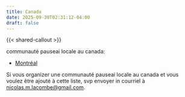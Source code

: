 ```yaml
---
title: Canada
date: 2025-09-30T02:31:12-04:00
draft: false
---
```


<!-- <h1><img class="logo" src="images/pauseai-ca.png" /></h1> -->

{{< shared-callout >}}

communauté pauseai locale au canada:

- [Montréal](montreal.html)

Si vous organizer une communauté pauseai locale au canada
et vous voulez être ajouté à cette liste,
svp envoyer in courriel à <nicolas.m.lacombe@gmail.com>.
